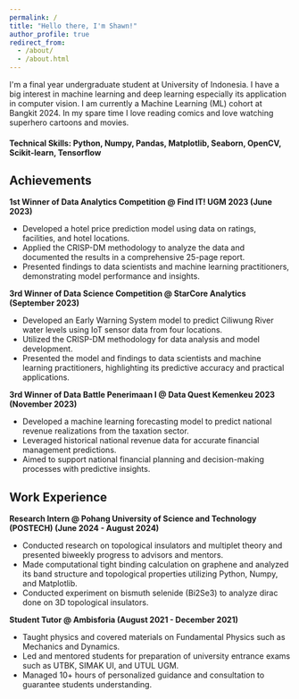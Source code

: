 ```yaml
---
permalink: /
title: "Hello there, I'm Shawn!"
author_profile: true
redirect_from: 
  - /about/
  - /about.html
---
```


I'm a final year undergraduate student at University of Indonesia.
I have a big interest in machine learning and deep learning especially its application in computer vision.
I am currently a Machine Learning (ML) cohort at Bangkit 2024.
In my spare time I love reading comics and love watching superhero cartoons and movies.

#### Technical Skills: Python, Numpy, Pandas, Matplotlib, Seaborn, OpenCV, Scikit-learn, Tensorflow

## Achievements
**1st Winner of Data Analytics Competition @ Find IT! UGM 2023 (June 2023)**
- Developed a hotel price prediction model using data on ratings, facilities, and hotel locations.
- Applied the CRISP-DM methodology to analyze the data and documented the results in a comprehensive 25-page report.
- Presented findings to data scientists and machine learning practitioners, demonstrating model performance and insights.
  
**3rd Winner of Data Science Competition @ StarCore Analytics (September 2023)**
- Developed an Early Warning System model to predict Ciliwung River water levels using IoT sensor data from four locations.
- Utilized the CRISP-DM methodology for data analysis and model development.
- Presented the model and findings to data scientists and machine learning practitioners, highlighting its predictive accuracy and practical applications.

**3rd Winner of Data Battle Penerimaan I @ Data Quest Kemenkeu 2023 (November 2023)**
- Developed a machine learning forecasting model to predict national revenue realizations from the taxation sector.
- Leveraged historical national revenue data for accurate financial management predictions.
- Aimed to support national financial planning and decision-making processes with predictive insights.

## Work Experience
**Research Intern @ Pohang University of Science and Technology (POSTECH) (June 2024 - August 2024)**
- Conducted research on topological insulators and multiplet theory and presented biweekly progress to advisors and mentors.
- Made computational tight binding calculation on graphene and analyzed its band structure and topological properties utilizing Python, Numpy, and Matplotlib.
- Conducted experiment on bismuth selenide (Bi2Se3) to analyze dirac done on 3D topological insulators.

**Student Tutor @ Ambisforia (August 2021 - December 2021)**
- Taught physics and covered materials on Fundamental Physics such as Mechanics and Dynamics.
- Led and mentored students for preparation of university entrance exams such as UTBK, SIMAK UI, and UTUL UGM.
- Managed 10+ hours of personalized guidance and consultation to guarantee students understanding.

